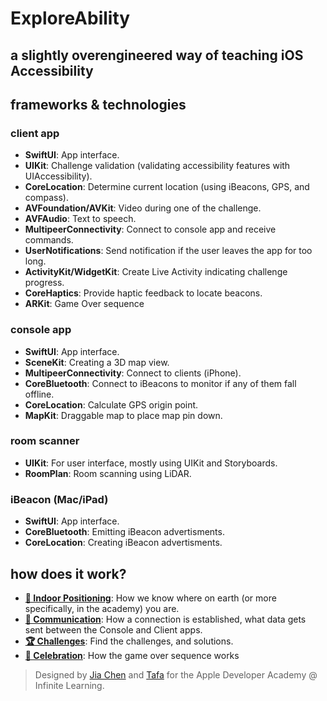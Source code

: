 # ExploreAbility
## a slightly overengineered way of teaching iOS Accessibility 

## frameworks & technologies
### client app
- **SwiftUI**: App interface.
- **UIKit**: Challenge validation (validating accessibility features with UIAccessibility).
- **CoreLocation**: Determine current location (using iBeacons, GPS, and compass).
- **AVFoundation/AVKit**: Video during one of the challenge.
- **AVFAudio**: Text to speech.
- **MultipeerConnectivity**: Connect to console app and receive commands.
- **UserNotifications**: Send notification if the user leaves the app for too long.
- **ActivityKit/WidgetKit**: Create Live Activity indicating challenge progress.
- **CoreHaptics**: Provide haptic feedback to locate beacons.
- **ARKit**: Game Over sequence
 
### console app 
- **SwiftUI**: App interface.
- **SceneKit**: Creating a 3D map view.
- **MultipeerConnectivity**: Connect to clients (iPhone).
- **CoreBluetooth**: Connect to iBeacons to monitor if any of them fall offline.
- **CoreLocation**: Calculate GPS origin point.
- **MapKit**: Draggable map to place map pin down.

### room scanner
- **UIKit**: For user interface, mostly using UIKit and Storyboards.
- **RoomPlan**: Room scanning using LiDAR.

### iBeacon (Mac/iPad)
- **SwiftUI**: App interface.
- **CoreBluetooth**: Emitting iBeacon advertisments.
- **CoreLocation**: Creating iBeacon advertisments.

## how does it work?
- [**📍 Indoor Positioning**](IndoorPositioning.md): How we know where on earth (or more specifically, in the academy) you are.
- [**💬 Communication**](Communication.md): How a connection is established, what data gets sent between the Console and Client apps.
- [**🏆 Challenges**](Challenges.md): Find the challenges, and solutions.
- [**🎉 Celebration**](Celebration.md): How the game over sequence works

> Designed by [Jia Chen](https://github.com/jiachenyee) and [Tafa](https://github.com/ratafani) for the Apple Developer Academy @ Infinite Learning.

